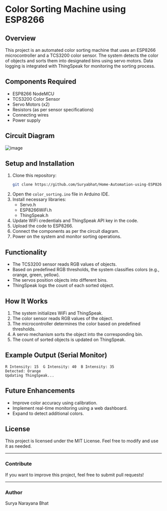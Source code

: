 # Color Sorting Machine using ESP8266

## Overview
This project is an automated color sorting machine that uses an ESP8266 microcontroller and a TCS3200 color sensor. The system detects the color of objects and sorts them into designated bins using servo motors. Data logging is integrated with ThingSpeak for monitoring the sorting process.

## Components Required
- ESP8266 NodeMCU
- TCS3200 Color Sensor
- Servo Motors (x2)
- Resistors (as per sensor specifications)
- Connecting wires
- Power supply

## Circuit Diagram
![image](https://github.com/user-attachments/assets/6afaf882-efd6-47a8-be45-f22b06daf859)


## Setup and Installation
1. Clone this repository:
   ```sh
   git clone https://github.com/Suryabhat/Home-Automation-using-ESP8266.git
   ```
2. Open the `color_sorting.ino` file in Arduino IDE.
3. Install necessary libraries:
   - Servo.h
   - ESP8266WiFi.h
   - ThingSpeak.h
4. Update WiFi credentials and ThingSpeak API key in the code.
5. Upload the code to ESP8266.
6. Connect the components as per the circuit diagram.
7. Power on the system and monitor sorting operations.

## Functionality
- The TCS3200 sensor reads RGB values of objects.
- Based on predefined RGB thresholds, the system classifies colors (e.g., orange, green, yellow).
- The servos position objects into different bins.
- ThingSpeak logs the count of each sorted object.

## How It Works
1. The system initializes WiFi and ThingSpeak.
2. The color sensor reads RGB values of the object.
3. The microcontroller determines the color based on predefined thresholds.
4. A servo mechanism sorts the object into the corresponding bin.
5. The count of sorted objects is updated on ThingSpeak.

## Example Output (Serial Monitor)
```
R Intensity: 15  G Intensity: 40  B Intensity: 35
Detected: Orange
Updating ThingSpeak...
```

## Future Enhancements
- Improve color accuracy using calibration.
- Implement real-time monitoring using a web dashboard.
- Expand to detect additional colors.

## License
This project is licensed under the MIT License. Feel free to modify and use it as needed.

---

### Contribute
If you want to improve this project, feel free to submit pull requests!

---

### Author
Surya Narayana Bhat

